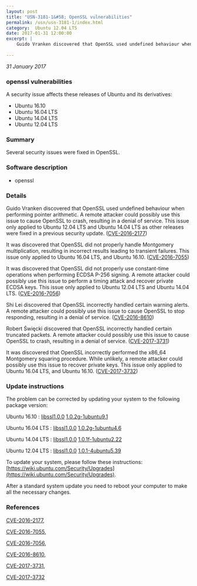 ```yaml
---
layout: post
title: "USN-3181-1&#58; OpenSSL vulnerabilities"
permalink: /usn/usn-3181-1/index.html
category:  Ubuntu 12.04 LTS
date: 2017-01-31 12:00:00
excerpt: |
    Guido Vranken discovered that OpenSSL used undefined behaviour when performing pointer arithmetic. A remote attacker could possibly use this issue to cause OpenSSL to crash, resulting in a denial of service. This issue only applied to Ubuntu 12.04 LTS and Ubuntu 14.04 LTS as other releases were fixed in a previous security update. ([CVE-2016-2177](http://people.ubuntu.com/~ubuntu-security/cve/CVE-2016-2177))
    
--- 
```

 
 

*31 January 2017*

### openssl vulnerabilities

A security issue affects these releases of Ubuntu and its derivatives:

* Ubuntu 16.10
* Ubuntu 16.04 LTS
* Ubuntu 14.04 LTS
* Ubuntu 12.04 LTS

### Summary

Several security issues were fixed in OpenSSL. 

### Software description

* openssl 

### Details

Guido Vranken discovered that OpenSSL used undefined behaviour when performing pointer arithmetic. A remote attacker could possibly use this issue to cause OpenSSL to crash, resulting in a denial of service. This issue only applied to Ubuntu 12.04 LTS and Ubuntu 14.04 LTS as other releases were fixed in a previous security update. ([CVE-2016-2177](http://people.ubuntu.com/~ubuntu-security/cve/CVE-2016-2177))

It was discovered that OpenSSL did not properly handle Montgomery multiplication, resulting in incorrect results leading to transient failures. This issue only applied to Ubuntu 16.04 LTS, and Ubuntu 16.10. ([CVE-2016-7055](http://people.ubuntu.com/~ubuntu-security/cve/CVE-2016-7055))

It was discovered that OpenSSL did not properly use constant-time operations when performing ECDSA P-256 signing. A remote attacker could possibly use this issue to perform a timing attack and recover private ECDSA keys. This issue only applied to Ubuntu 12.04 LTS and Ubuntu 14.04 LTS. ([CVE-2016-7056](http://people.ubuntu.com/~ubuntu-security/cve/CVE-2016-7056))

Shi Lei discovered that OpenSSL incorrectly handled certain warning alerts. A remote attacker could possibly use this issue to cause OpenSSL to stop responding, resulting in a denial of service. ([CVE-2016-8610](http://people.ubuntu.com/~ubuntu-security/cve/CVE-2016-8610))

Robert Święcki discovered that OpenSSL incorrectly handled certain truncated packets. A remote attacker could possibly use this issue to cause OpenSSL to crash, resulting in a denial of service. ([CVE-2017-3731](http://people.ubuntu.com/~ubuntu-security/cve/CVE-2017-3731))

It was discovered that OpenSSL incorrectly performed the x86_64 Montgomery squaring procedure. While unlikely, a remote attacker could possibly use this issue to recover private keys. This issue only applied to Ubuntu 16.04 LTS, and Ubuntu 16.10. ([CVE-2017-3732](http://people.ubuntu.com/~ubuntu-security/cve/CVE-2017-3732)) 

### Update instructions

The problem can be corrected by updating your system to the following package version:

Ubuntu 16.10
 : [libssl1.0.0](https://launchpad.net/ubuntu/+source/openssl) <span> [1.0.2g-1ubuntu9.1](https://launchpad.net/ubuntu/+source/openssl/1.0.2g-1ubuntu9.1) </span> 

Ubuntu 16.04 LTS
 : [libssl1.0.0](https://launchpad.net/ubuntu/+source/openssl) <span> [1.0.2g-1ubuntu4.6](https://launchpad.net/ubuntu/+source/openssl/1.0.2g-1ubuntu4.6) </span> 

Ubuntu 14.04 LTS
 : [libssl1.0.0](https://launchpad.net/ubuntu/+source/openssl) <span> [1.0.1f-1ubuntu2.22](https://launchpad.net/ubuntu/+source/openssl/1.0.1f-1ubuntu2.22) </span> 

Ubuntu 12.04 LTS
 : [libssl1.0.0](https://launchpad.net/ubuntu/+source/openssl) <span> [1.0.1-4ubuntu5.39](https://launchpad.net/ubuntu/+source/openssl/1.0.1-4ubuntu5.39) </span> 

To update your system, please follow these instructions: [https://wiki.ubuntu.com/Security/Upgrades](https://wiki.ubuntu.com/Security/Upgrades).

After a standard system update you need to reboot your computer to make all the necessary changes. 

### References

 
 [CVE-2016-2177](http://people.ubuntu.com/~ubuntu-security/cve/CVE-2016-2177), 

 [CVE-2016-7055](http://people.ubuntu.com/~ubuntu-security/cve/CVE-2016-7055), 

 [CVE-2016-7056](http://people.ubuntu.com/~ubuntu-security/cve/CVE-2016-7056), 

 [CVE-2016-8610](http://people.ubuntu.com/~ubuntu-security/cve/CVE-2016-8610), 

 [CVE-2017-3731](http://people.ubuntu.com/~ubuntu-security/cve/CVE-2017-3731), 

 [CVE-2017-3732](http://people.ubuntu.com/~ubuntu-security/cve/CVE-2017-3732)
 

